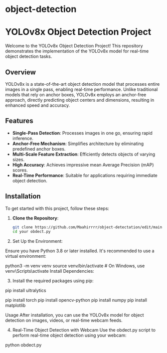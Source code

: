 # object-detection
# YOLOv8x Object Detection Project

Welcome to the YOLOv8x Object Detection Project! This repository demonstrates the implementation of the YOLOv8x model for real-time object detection tasks.

## Overview

YOLOv8x is a state-of-the-art object detection model that processes entire images in a single pass, enabling real-time performance. Unlike traditional models that rely on anchor boxes, YOLOv8x employs an anchor-free approach, directly predicting object centers and dimensions, resulting in enhanced speed and accuracy.

## Features

- **Single-Pass Detection**: Processes images in one go, ensuring rapid inference.
- **Anchor-Free Mechanism**: Simplifies architecture by eliminating predefined anchor boxes.
- **Multi-Scale Feature Extraction**: Efficiently detects objects of varying sizes.
- **High Accuracy**: Achieves impressive mean Average Precision (mAP) scores.
- **Real-Time Performance**: Suitable for applications requiring immediate object detection.

## Installation

To get started with this project, follow these steps:

1. **Clone the Repository**:

   ```bash
   git clone https://github.com/Maahirrrr/object-detectation/edit/main/obdect.py
   cd your obdect.py
2. Set Up the Environment:

Ensure you have Python 3.8 or later installed. It's recommended to use a virtual environment:


python3 -m venv venv
source venv/bin/activate  # On Windows, use venv\Scripts\activate
Install Dependencies:

3. Install the required packages using pip:

pip install ultralytics

pip install torch
pip install opencv-python
pip install numpy
pip install matplotlib


Usage
After installation, you can use the YOLOv8x model for object detection on images, videos, or real-time webcam feeds.


4. Real-Time Object Detection with Webcam
Use the obdect.py script to perform real-time object detection using your webcam:

python obdect.py
